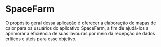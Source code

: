 # SpaceFarm

O propósito geral dessa aplicação é oferecer a elaboração de mapas de calor para
os usuários do aplicativo SpaceFarm, a fim de ajudá-los a aprimorar a eficiência
de suas lavouras por meio da recepção de dados críticos e úteis para esse objetivo.
